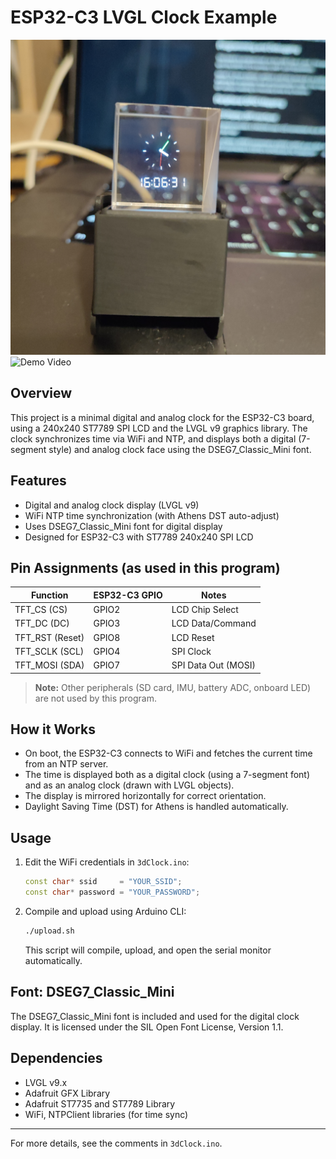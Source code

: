 # ESP32-C3 LVGL Clock Example

![Clock](clock.jpg)
![Demo Video](https://youtube.com/shorts/b9oFKSKzzGA?feature=share)

## Overview
This project is a minimal digital and analog clock for the ESP32-C3 board, using a 240x240 ST7789 SPI LCD and the LVGL v9 graphics library. The clock synchronizes time via WiFi and NTP, and displays both a digital (7-segment style) and analog clock face using the DSEG7_Classic_Mini font.

## Features
- Digital and analog clock display (LVGL v9)
- WiFi NTP time synchronization (with Athens DST auto-adjust)
- Uses DSEG7_Classic_Mini font for digital display
- Designed for ESP32-C3 with ST7789 240x240 SPI LCD

## Pin Assignments (as used in this program)
| Function         | ESP32-C3 GPIO | Notes                |
|------------------|--------------|----------------------|
| TFT_CS (CS)      | GPIO2        | LCD Chip Select      |
| TFT_DC (DC)      | GPIO3        | LCD Data/Command     |
| TFT_RST (Reset)  | GPIO8        | LCD Reset            |
| TFT_SCLK (SCL)   | GPIO4        | SPI Clock            |
| TFT_MOSI (SDA)   | GPIO7        | SPI Data Out (MOSI)  |

> **Note:** Other peripherals (SD card, IMU, battery ADC, onboard LED) are not used by this program.

## How it Works
- On boot, the ESP32-C3 connects to WiFi and fetches the current time from an NTP server.
- The time is displayed both as a digital clock (using a 7-segment font) and as an analog clock (drawn with LVGL objects).
- The display is mirrored horizontally for correct orientation.
- Daylight Saving Time (DST) for Athens is handled automatically.

## Usage
1. Edit the WiFi credentials in `3dClock.ino`:
   ```cpp
   const char* ssid     = "YOUR_SSID";
   const char* password = "YOUR_PASSWORD";
   ```
2. Compile and upload using Arduino CLI:
   ```sh
   ./upload.sh
   ```
   This script will compile, upload, and open the serial monitor automatically.

## Font: DSEG7_Classic_Mini
The DSEG7_Classic_Mini font is included and used for the digital clock display. It is licensed under the SIL Open Font License, Version 1.1.

## Dependencies
- LVGL v9.x
- Adafruit GFX Library
- Adafruit ST7735 and ST7789 Library
- WiFi, NTPClient libraries (for time sync)

---
For more details, see the comments in `3dClock.ino`.